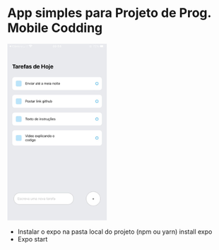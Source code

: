 # App simples para Projeto de Prog. Mobile Codding
<img src="./src/Preview.jpg" height="400" whidth="800"/>
  <ul>
    <li> Instalar o expo na pasta local do projeto (npm ou yarn) install expo
    <li> Expo start
  </ul>
